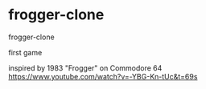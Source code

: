 # frogger-clone
frogger-clone

first game

inspired by 1983 "Frogger" on Commodore 64
https://www.youtube.com/watch?v=-YBG-Kn-tUc&t=69s
